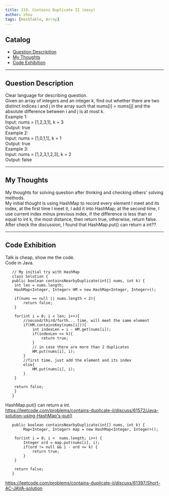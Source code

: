 ```yaml
---
title: 219. Contains Duplicate II (easy)               
author: zhou      
tags: [HashTable, Array]        
---
```


       

## Catalog  
+ [Question Description](#partI)
+ [My Thoughts](#partII)
+ [Code Exhibition](#partIII)

----------------------------------

## Question Description
Clear language for describing question.    
Given an array of integers and an integer k, find out whether there are two distinct indices i and j in the array such that nums[i] = nums[j] and the absolute difference between i and j is at most k.      
Example 1:    
Input: nums = [1,2,3,1], k = 3   
Output: true   
Example 2:   
Input: nums = [1,0,1,1], k = 1   
Output: true   
Example 3:   
Input: nums = [1,2,3,1,2,3], k = 2   
Output: false   


----------------------------------

## My Thoughts
My thoughts for solving question after thinking and checking others' solving methods.        
My initial thought is using HashMap to record every element I meet and its index, at the first time I meet it, I add it into HashMap; at the second time, I use current index minus previous index, if the difference is less than or equal to int k, the most distance, then return true, otherwise, return false.    
After check the discussion, I found that HashMap.put() can return a int??






----------------------------------

## Code Exhibition
Talk is cheap, show me the code.    
Code in Java.     

       // My initial try with HashMap
       class Solution {
       public boolean containsNearbyDuplicate(int[] nums, int k) {
        int len = nums.length;
        HashMap<Integer, Integer> HM = new HashMap<Integer, Integer>();
        
        if(nums == null || nums.length < 2){
            return false;
        }
        
        for(int i = 0; i < len; i++){
            //second/third/forth... time, will meet the same element
            if(HM.containsKey(nums[i])){
                int indexLen = i - HM.get(nums[i]); 
                if(indexLen <= k){
                    return true;
                }
                // in case there are more than 2 duplicates
                HM.put(nums[i], i);
            }
            //first time, just add the element and its index
            else{
                HM.put(nums[i], i);
            }
        }
        
        return false;
        }
       }


HashMap.put() can return a int.  
https://leetcode.com/problems/contains-duplicate-ii/discuss/61572/Java-solution-using-HashMap's-put()   

       public boolean containsNearbyDuplicate(int[] nums, int k) {
       		Map<Integer, Integer> map = new HashMap<Integer, Integer>();
	
		for(int i = 0; i <  nums.length; i++) {
			Integer ord = map.put(nums[i], i);
			if(ord != null && i - ord <= k) {
				return true;
			}
		}
	
		return false;
       }


https://leetcode.com/problems/contains-duplicate-ii/discuss/61397/Short-AC-JAVA-solution
